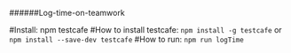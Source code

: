 ######Log-time-on-teamwork

#Install:
npm
testcafe
#How to install testcafe:
`npm install -g testcafe` or
`npm install --save-dev testcafe`
#How to run:
`npm run logTime`
